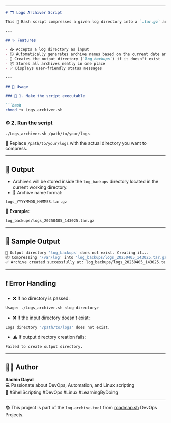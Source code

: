 
---

```markdown
# 🗂️ Logs Archiver Script

This 🐧 Bash script compresses a given log directory into a `.tar.gz` archive and stores the archive in a **hardcoded output directory** named `log_backups`. The output directory is automatically created if it doesn't exist.

---

## ✨ Features

- 📥 Accepts a log directory as input
- 🕒 Automatically generates archive names based on the current date and time
- 📁 Creates the output directory (`log_backups`) if it doesn't exist
- 📦 Stores all archives neatly in one place
- ✅ Displays user-friendly status messages

---

## 🚀 Usage

### 🔐 1. Make the script executable

```bash
chmod +x Logs_archiver.sh
```

### ⚙️ 2. Run the script

```bash
./Logs_archiver.sh /path/to/your/logs
```

📌 Replace `/path/to/your/logs` with the actual directory you want to compress.

---

## 📂 Output

- Archives will be stored inside the `log_backups` directory located in the current working directory.
- 🧾 Archive name format:

```
logs_YYYYMMDD_HHMMSS.tar.gz
```

🧪 **Example:**

```
log_backups/logs_20250405_143025.tar.gz
```

---

## 🧪 Sample Output

```bash
📁 Output directory 'log_backups' does not exist. Creating it...
📦 Compressing '/var/log' into 'log_backups/logs_20250405_143025.tar.gz'...
✅ Archive created successfully at: log_backups/logs_20250405_143025.tar.gz
```

---

## ❗ Error Handling

- ❌ If no directory is passed:

```bash
Usage: ./Logs_archiver.sh <log-directory>
```

- ❌ If the input directory doesn't exist:

```bash
Logs directory '/path/to/logs' does not exist.
```

- ⚠️ If output directory creation fails:

```bash
Failed to create output directory.
```

---

## 👨‍💻 Author

**Sachin Dayal**  
💻 Passionate about DevOps, Automation, and Linux scripting  
🧠 #ShellScripting #DevOps #Linux #LearningByDoing

---

📚 This project is part of the `log-archive-tool` from [roadmap.sh](https://roadmap.sh/projects/log-archive-tool) DevOps Projects.

```

